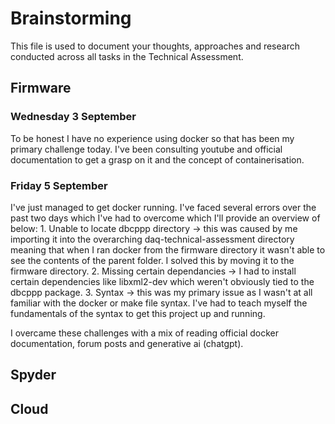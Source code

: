 # Brainstorming

This file is used to document your thoughts, approaches and research conducted across all tasks in the Technical Assessment.

## Firmware

### Wednesday 3 September
To be honest I have no experience using docker so that has been my primary challenge today. I've been consulting youtube and official documentation to get a grasp on it and the concept of containerisation.

### Friday 5 September
I've just managed to get docker running. I've faced several errors over the past two days which I've had to overcome which I'll provide an overview of below:
    1. Unable to locate dbcppp directory -> this was caused by me importing it into the overarching daq-technical-assessment directory meaning that when I ran docker from the firmware directory it wasn't able to see the contents of the parent folder. I solved this by moving it to the firmware directory.
    2. Missing certain dependancies -> I had to install certain dependencies like libxml2-dev which weren't obviously tied to the dbcppp package.
    3. Syntax -> this was my primary issue as I wasn't at all familiar with the docker or make file syntax. I've had to teach myself the fundamentals of the syntax to get this project up and running.

I overcame these challenges with a mix of reading official docker documentation, forum posts and generative ai (chatgpt).


## Spyder

## Cloud